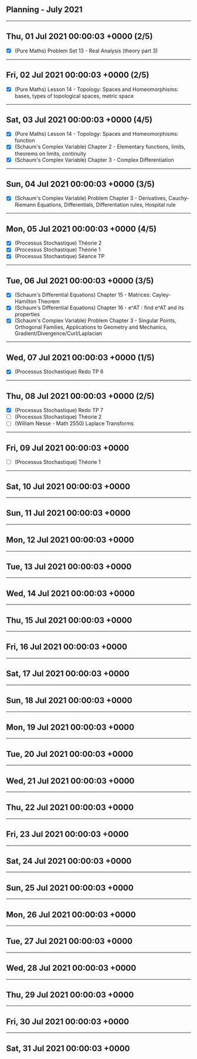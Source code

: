 ## Planning - July 2021

------------------------------------------------------------------------
Thu, 01 Jul 2021 00:00:03 +0000 (2/5)
------------------------------------------------------------------------

- [X] (Pure Maths) Problem Set 13 - Real Analysis (theory part 3)

------------------------------------------------------------------------
Fri, 02 Jul 2021 00:00:03 +0000 (2/5)
------------------------------------------------------------------------

- [X] (Pure Maths) Lesson 14 - Topology: Spaces and Homeomorphisms: bases, types of topological spaces, metric space

------------------------------------------------------------------------
Sat, 03 Jul 2021 00:00:03 +0000 (4/5)
------------------------------------------------------------------------

- [X] (Pure Maths) Lesson 14 - Topology: Spaces and Homeomorphisms: function
- [X] (Schaum's Complex Variable) Chapter 2 - Elementary functions, limits, theorems on limits, continuity
- [X] (Schaum's Complex Variable) Chapter 3 - Complex Differentiation

------------------------------------------------------------------------
Sun, 04 Jul 2021 00:00:03 +0000 (3/5)
------------------------------------------------------------------------

- [X] (Schaum's Complex Variable) Problem Chapter 3 - Derivatives, Cauchy-Riemann Equations, Differentials, Differentation rules, Hospital rule

------------------------------------------------------------------------
Mon, 05 Jul 2021 00:00:03 +0000 (4/5)
------------------------------------------------------------------------

- [X] (Processus Stochastique) Théorie 2
- [X] (Processus Stochastique) Théorie 1
- [X] (Processus Stochastique) Séance TP

------------------------------------------------------------------------
Tue, 06 Jul 2021 00:00:03 +0000 (3/5)
------------------------------------------------------------------------

- [X] (Schaum's Differential Equations) Chapter 15 - Matrices: Cayley-Hamilton Theorem
- [X] (Schaum's Differential Equations) Chapter 16 - e^AT : find e^AT and its properties
- [X] (Schaum's Complex Variable) Problem Chapter 3 - Singular Points, Orthogonal Families, Applications to Geometry and Mechanics, Gradient/Divergence/Curl/Laplacian

------------------------------------------------------------------------
Wed, 07 Jul 2021 00:00:03 +0000 (1/5)
------------------------------------------------------------------------

- [X] (Processus Stochastique) Redo TP 6

------------------------------------------------------------------------
Thu, 08 Jul 2021 00:00:03 +0000 (2/5)
------------------------------------------------------------------------

- [X] (Processus Stochastique) Redo TP 7
- [ ] (Processus Stochastique) Théorie 2
- [ ] (William Nesse - Math 2550) Laplace Transforms

------------------------------------------------------------------------
Fri, 09 Jul 2021 00:00:03 +0000
------------------------------------------------------------------------

- [ ] (Processus Stochastique) Théorie 1

------------------------------------------------------------------------
Sat, 10 Jul 2021 00:00:03 +0000
------------------------------------------------------------------------


------------------------------------------------------------------------
Sun, 11 Jul 2021 00:00:03 +0000
------------------------------------------------------------------------


------------------------------------------------------------------------
Mon, 12 Jul 2021 00:00:03 +0000
------------------------------------------------------------------------


------------------------------------------------------------------------
Tue, 13 Jul 2021 00:00:03 +0000
------------------------------------------------------------------------


------------------------------------------------------------------------
Wed, 14 Jul 2021 00:00:03 +0000
------------------------------------------------------------------------


------------------------------------------------------------------------
Thu, 15 Jul 2021 00:00:03 +0000
------------------------------------------------------------------------


------------------------------------------------------------------------
Fri, 16 Jul 2021 00:00:03 +0000
------------------------------------------------------------------------


------------------------------------------------------------------------
Sat, 17 Jul 2021 00:00:03 +0000
------------------------------------------------------------------------


------------------------------------------------------------------------
Sun, 18 Jul 2021 00:00:03 +0000
------------------------------------------------------------------------


------------------------------------------------------------------------
Mon, 19 Jul 2021 00:00:03 +0000
------------------------------------------------------------------------


------------------------------------------------------------------------
Tue, 20 Jul 2021 00:00:03 +0000
------------------------------------------------------------------------


------------------------------------------------------------------------
Wed, 21 Jul 2021 00:00:03 +0000
------------------------------------------------------------------------


------------------------------------------------------------------------
Thu, 22 Jul 2021 00:00:03 +0000
------------------------------------------------------------------------


------------------------------------------------------------------------
Fri, 23 Jul 2021 00:00:03 +0000
------------------------------------------------------------------------


------------------------------------------------------------------------
Sat, 24 Jul 2021 00:00:03 +0000
------------------------------------------------------------------------


------------------------------------------------------------------------
Sun, 25 Jul 2021 00:00:03 +0000
------------------------------------------------------------------------


------------------------------------------------------------------------
Mon, 26 Jul 2021 00:00:03 +0000
------------------------------------------------------------------------


------------------------------------------------------------------------
Tue, 27 Jul 2021 00:00:03 +0000
------------------------------------------------------------------------


------------------------------------------------------------------------
Wed, 28 Jul 2021 00:00:03 +0000
------------------------------------------------------------------------


------------------------------------------------------------------------
Thu, 29 Jul 2021 00:00:03 +0000
------------------------------------------------------------------------


------------------------------------------------------------------------
Fri, 30 Jul 2021 00:00:03 +0000
------------------------------------------------------------------------


------------------------------------------------------------------------
Sat, 31 Jul 2021 00:00:03 +0000
------------------------------------------------------------------------



